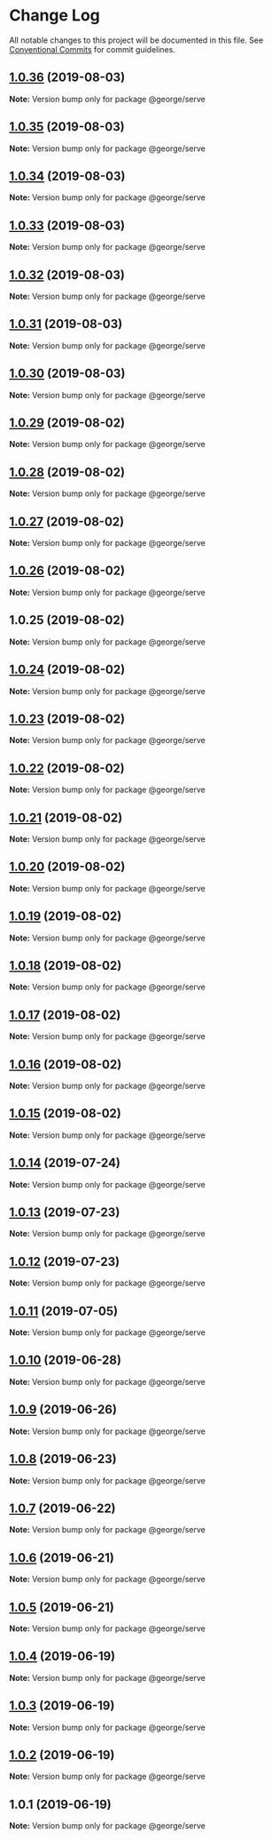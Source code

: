 # Change Log

All notable changes to this project will be documented in this file.
See [Conventional Commits](https://conventionalcommits.org) for commit guidelines.

## [1.0.36](https://github.com/ThreeMammals/george/compare/@george/serve@1.0.35...@george/serve@1.0.36) (2019-08-03)

**Note:** Version bump only for package @george/serve





## [1.0.35](https://github.com/ThreeMammals/george/compare/@george/serve@1.0.34...@george/serve@1.0.35) (2019-08-03)

**Note:** Version bump only for package @george/serve





## [1.0.34](https://github.com/ThreeMammals/george/compare/@george/serve@1.0.33...@george/serve@1.0.34) (2019-08-03)

**Note:** Version bump only for package @george/serve





## [1.0.33](https://github.com/ThreeMammals/george/compare/@george/serve@1.0.32...@george/serve@1.0.33) (2019-08-03)

**Note:** Version bump only for package @george/serve





## [1.0.32](https://github.com/ThreeMammals/george/compare/@george/serve@1.0.31...@george/serve@1.0.32) (2019-08-03)

**Note:** Version bump only for package @george/serve





## [1.0.31](https://github.com/ThreeMammals/george/compare/@george/serve@1.0.29...@george/serve@1.0.31) (2019-08-03)

**Note:** Version bump only for package @george/serve





## [1.0.30](https://github.com/ThreeMammals/george/compare/@george/serve@1.0.29...@george/serve@1.0.30) (2019-08-03)

**Note:** Version bump only for package @george/serve





## [1.0.29](https://github.com/ThreeMammals/george/compare/@george/serve@1.0.28...@george/serve@1.0.29) (2019-08-02)

**Note:** Version bump only for package @george/serve





## [1.0.28](https://github.com/ThreeMammals/george/compare/@george/serve@1.0.27...@george/serve@1.0.28) (2019-08-02)

**Note:** Version bump only for package @george/serve





## [1.0.27](https://github.com/ThreeMammals/george/compare/@george/serve@1.0.26...@george/serve@1.0.27) (2019-08-02)

**Note:** Version bump only for package @george/serve





## [1.0.26](https://github.com/ThreeMammals/george/compare/@george/serve@1.0.25...@george/serve@1.0.26) (2019-08-02)

**Note:** Version bump only for package @george/serve





## 1.0.25 (2019-08-02)

**Note:** Version bump only for package @george/serve





## [1.0.24](https://github.com/TomPallister/george/compare/@george/serve@1.0.23...@george/serve@1.0.24) (2019-08-02)

**Note:** Version bump only for package @george/serve





## [1.0.23](https://github.com/TomPallister/george/compare/@george/serve@1.0.22...@george/serve@1.0.23) (2019-08-02)

**Note:** Version bump only for package @george/serve





## [1.0.22](https://github.com/TomPallister/george/compare/@george/serve@1.0.21...@george/serve@1.0.22) (2019-08-02)

**Note:** Version bump only for package @george/serve





## [1.0.21](https://github.com/TomPallister/george/compare/@george/serve@1.0.20...@george/serve@1.0.21) (2019-08-02)

**Note:** Version bump only for package @george/serve





## [1.0.20](https://github.com/TomPallister/george/compare/@george/serve@1.0.19...@george/serve@1.0.20) (2019-08-02)

**Note:** Version bump only for package @george/serve





## [1.0.19](https://github.com/TomPallister/george/compare/@george/serve@1.0.18...@george/serve@1.0.19) (2019-08-02)

**Note:** Version bump only for package @george/serve





## [1.0.18](https://github.com/TomPallister/george/compare/@george/serve@1.0.17...@george/serve@1.0.18) (2019-08-02)

**Note:** Version bump only for package @george/serve





## [1.0.17](https://github.com/TomPallister/george/compare/@george/serve@1.0.16...@george/serve@1.0.17) (2019-08-02)

**Note:** Version bump only for package @george/serve





## [1.0.16](https://github.com/TomPallister/george/compare/@george/serve@1.0.15...@george/serve@1.0.16) (2019-08-02)

**Note:** Version bump only for package @george/serve





## [1.0.15](https://github.com/TomPallister/george/compare/@george/serve@1.0.14...@george/serve@1.0.15) (2019-08-02)

**Note:** Version bump only for package @george/serve





## [1.0.14](https://github.com/TomPallister/george/compare/@george/serve@1.0.13...@george/serve@1.0.14) (2019-07-24)

**Note:** Version bump only for package @george/serve





## [1.0.13](https://github.com/TomPallister/george/compare/@george/serve@1.0.12...@george/serve@1.0.13) (2019-07-23)

**Note:** Version bump only for package @george/serve





## [1.0.12](https://github.com/TomPallister/george/compare/@george/serve@1.0.11...@george/serve@1.0.12) (2019-07-23)

**Note:** Version bump only for package @george/serve





## [1.0.11](https://github.com/TomPallister/george/compare/@george/serve@1.0.10...@george/serve@1.0.11) (2019-07-05)

**Note:** Version bump only for package @george/serve





## [1.0.10](https://github.com/TomPallister/george/compare/@george/serve@1.0.9...@george/serve@1.0.10) (2019-06-28)

**Note:** Version bump only for package @george/serve





## [1.0.9](https://github.com/TomPallister/george/compare/@george/serve@1.0.8...@george/serve@1.0.9) (2019-06-26)

**Note:** Version bump only for package @george/serve





## [1.0.8](https://github.com/TomPallister/george/compare/@george/serve@1.0.7...@george/serve@1.0.8) (2019-06-23)

**Note:** Version bump only for package @george/serve





## [1.0.7](https://github.com/TomPallister/george/compare/@george/serve@1.0.6...@george/serve@1.0.7) (2019-06-22)

**Note:** Version bump only for package @george/serve





## [1.0.6](https://github.com/TomPallister/george/compare/@george/serve@1.0.5...@george/serve@1.0.6) (2019-06-21)

**Note:** Version bump only for package @george/serve





## [1.0.5](https://github.com/TomPallister/george/compare/@george/serve@1.0.4...@george/serve@1.0.5) (2019-06-21)

**Note:** Version bump only for package @george/serve





## [1.0.4](https://github.com/TomPallister/george/compare/@george/serve@1.0.3...@george/serve@1.0.4) (2019-06-19)

**Note:** Version bump only for package @george/serve





## [1.0.3](https://github.com/TomPallister/george/compare/@george/serve@1.0.2...@george/serve@1.0.3) (2019-06-19)

**Note:** Version bump only for package @george/serve





## [1.0.2](https://github.com/TomPallister/george/compare/@george/serve@1.0.1...@george/serve@1.0.2) (2019-06-19)

**Note:** Version bump only for package @george/serve





## 1.0.1 (2019-06-19)

**Note:** Version bump only for package @george/serve
